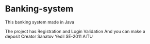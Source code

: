 # Banking-system

This banking system made in Java

The project has
Registration and Login
Validation
And you can make a deposit
Сreator
Sanatov Yedil SE-2011
AITU

